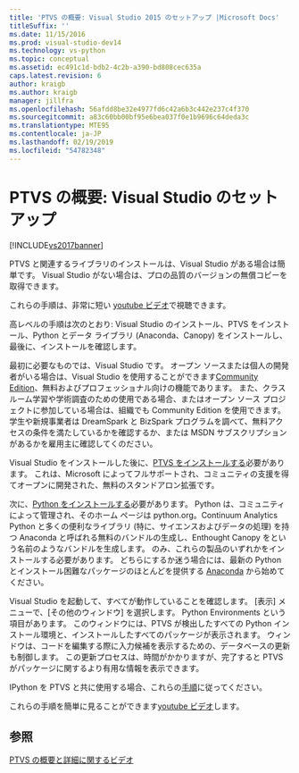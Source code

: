 ```yaml
---
title: 'PTVS の概要: Visual Studio 2015 のセットアップ |Microsoft Docs'
titleSuffix: ''
ms.date: 11/15/2016
ms.prod: visual-studio-dev14
ms.technology: vs-python
ms.topic: conceptual
ms.assetid: ec491c1d-bdb2-4c2b-a390-bd808cec635a
caps.latest.revision: 6
author: kraigb
ms.author: kraigb
manager: jillfra
ms.openlocfilehash: 56afdd8be32e4977fd6c42a6b3c442e237c4f370
ms.sourcegitcommit: a83c60bb00bf95e6bea037f0e1b9696c64deda3c
ms.translationtype: MTE95
ms.contentlocale: ja-JP
ms.lasthandoff: 02/19/2019
ms.locfileid: "54782348"
---
```

# <a name="getting-started-with-ptvs-setting-up-visual-studio"></a>PTVS の概要: Visual Studio のセットアップ

[!INCLUDE[vs2017banner](../includes/vs2017banner.md)]

PTVS と関連するライブラリのインストールは、Visual Studio がある場合は簡単です。 Visual Studio がない場合は、プロの品質のバージョンの無償コピーを取得できます。

これらの手順は、非常に短い [youtube ビデオ](https://www.youtube.com/watch?v=_okUV47eM5c&list=PLReL099Y5nRdLgGAdrb_YeTdEnd23s6Ff&index=1)で視聴できます。

高レベルの手順は次のとおり: Visual Studio のインストール、PTVS をインストール、Python とデータ ライブラリ (Anaconda、Canopy) をインストールし、最後に、インストールを確認します。

最初に必要なものでは、Visual Studio です。 オープン ソースまたは個人の開発者がいる場合は、Visual Studio を使用することができます[Community Edition](https://www.visualstudio.com/products/visual-studio-community-vs)、無料およびプロフェッショナル向けの機能であります。 また、クラスルーム学習や学術調査のための使用である場合、またはオープン ソース プロジェクトに参加している場合は、組織でも Community Edition を使用できます。 学生や新規事業者は DreamSpark と BizSpark プログラムを調べて、無料アクセスの条件を満たしているかを確認するか、または MSDN サブスクリプションがあるかを雇用主に確認してくのださい。

Visual Studio をインストールした後に、[PTVS をインストールする](http://pytools.codeplex.com/wikipage?title=PTVS%20Installation)必要があります。 これは、Microsoft によってフルサポートされ、コミュニティの支援を得てオープンに開発された、無料のスタンドアロン拡張です。

次に、[Python をインストールする](https://www.python.org/download/)必要があります。 Python は、コミュニティによって管理され、そのホーム ページは python.org。Continuum Analytics Python と多くの便利なライブラリ (特に、サイエンスおよびデータの処理) を持つ Anaconda と呼ばれる無料のバンドルの生成し、Enthought Canopy をという名前のようなバンドルを生成します。 のみ、これらの製品のいずれかをインストールする必要があります。 どちらにするか迷う場合には、最新の Python とインストール困難なパッケージのほとんどを提供する [Anaconda](https://www.continuum.io/downloads) から始めてください。

Visual Studio を起動して、すべてが動作していることを確認します。 [表示] メニューで、[その他のウィンドウ] を選択します。 Python Environments という項目があります。 このウィンドウには、PTVS が検出したすべての Python インストール環境と、インストールしたすべてのパッケージが表示されます。 ウィンドウは、コードを編集する際に入力候補を表示するための、データベースの更新も制御します。 この更新プロセスは、時間がかかりますが、完了すると PTVS がパッケージに関するより有用な情報を表示できます。

IPython を PTVS と共に使用する場合、これらの[手順](http://pytools.codeplex.com/wikipage?title=Using%20IPython%20with%20PTVS)に従ってください。

これらの手順を簡単に見ることができます[youtube ビデオ](https://www.youtube.com/watch?v=_okUV47eM5c&list=PLReL099Y5nRdLgGAdrb_YeTdEnd23s6Ff&index=1)します。

## <a name="see-also"></a>参照

[PTVS の概要と詳細に関するビデオ](https://www.youtube.com/playlist?list=PLReL099Y5nRdLgGAdrb_YeTdEnd23s6Ff)

